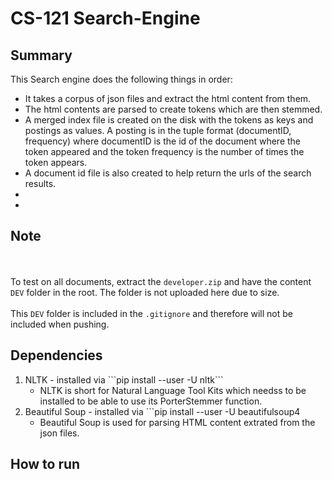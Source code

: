 # CS-121 Search-Engine

## Summary
This Search engine does the following things in order:
<ul>
    <li>It takes a corpus of json files and extract the html content from them.
    <li>The html contents are parsed to create tokens which are then stemmed.
    <li>A merged index file is created on the disk with the tokens as keys and postings as values. A posting is in the tuple format (documentID, frequency) where documentID is the id of the document where the token appeared and the token frequency is the number of times the token appears.
    <li>A document id file is also created to help return the urls of the search results.
    <li>
    <li>
</ul>

## Note
<br></br>
To test on all documents, extract the `developer.zip` and have the content `DEV` folder in the root. The folder is not uploaded here due to size.
<br></br>
This `DEV` folder is included in the `.gitignore` and therefore will not be included when pushing.


## Dependencies
<ol>
    <li>NLTK - installed via ```pip install --user -U nltk```
        <ul>
            <li>NLTK is short for Natural Language Tool Kits which needss to be installed to be able to use its PorterStemmer function.
        </ul>
    <li>Beautiful Soup - installed via ```pip install --user -U beautifulsoup4
        <ul>
            <li>Beautiful Soup is used for parsing HTML content extrated from the json files.
        </ul>
</ol>

## How to run
